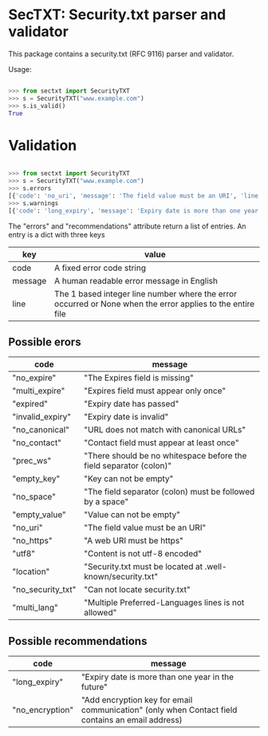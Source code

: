 # SecTXT: Security.txt parser and validator

This package contains a security.txt (RFC 9116) parser and validator.

Usage:

```python

>>> from sectxt import SecurityTXT
>>> s = SecurityTXT("www.example.com")
>>> s.is_valid()
True

```

# Validation

```python

>>> from sectxt import SecurityTXT
>>> s = SecurityTXT("www.example.com")
>>> s.errors
[{'code': 'no_uri', 'message': 'The field value must be an URI', 'line': 2}, {'code': 'no_expire', 'message': 'The Expires field is missing', 'line': None}]
>>> s.warnings
[{'code': 'long_expiry', 'message': 'Expiry date is more than one year in the future', 'line': 3}]
```

The "errors" and "recommendations" attribute return a list of entries. An entry is
a dict with three keys

| key     | value                                                                                                      |
|---------|------------------------------------------------------------------------------------------------------------|
| code    | A fixed error code string                                                                                  |
| message | A human readable error message in English                                                                  |
| line    | The 1 based integer line number where the error occurred or None when the error applies to the entire file |

## Possible erors

| code              | message                                                            |
|-------------------|--------------------------------------------------------------------|
| "no_expire"       | "The Expires field is missing"                                     |
| "multi_expire"    | "Expires field must appear only once"                              |
| "expired"         | "Expiry date has passed"                                           |
| "invalid_expiry"  | "Expiry date is invalid"                                           |
| "no_canonical"    | "URL does not match with canonical URLs"                           |
| "no_contact"      | "Contact field must appear at least once"                          |
| "prec_ws"         | "There should be no whitespace before the field separator (colon)" |
| "empty_key"       | "Key can not be empty"                                             | 
| "no_space"        | "The field separator (colon) must be followed by a space"          |
| "empty_value"     | "Value can not be empty"                                           |
| "no_uri"          | "The field value must be an URI"                                   |
| "no_https"        | "A web URI must be https"                                          |
| "utf8"            | "Content is not utf-8 encoded"                                     |
| "location"        | "Security.txt must be located at .well-known/security.txt"         |
| "no_security_txt" | "Can not locate security.txt"                                      |
| "multi_lang"      | "Multiple Preferred-Languages lines is not allowed"                |

## Possible recommendations

| code            | message                                                                                          |
|-----------------|--------------------------------------------------------------------------------------------------|
| "long_expiry"   | "Expiry date is more than one year in the future"                                                |
| "no_encryption" | "Add encryption key for email communication" (only when Contact field contains an email address) |
